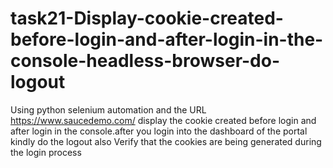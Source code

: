 # task21-Display-cookie-created-before-login-and-after-login-in-the-console-headless-browser-do-logout
Using python selenium automation and the URL https://www.saucedemo.com/ display the cookie created before login and after login in the console.after you login into the dashboard of the portal kindly do the logout also Verify that the cookies are being generated during the login process
